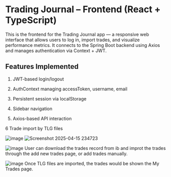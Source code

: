 # Trading Journal – Frontend (React + TypeScript)

This is the frontend for the Trading Journal app — a responsive web interface that allows users to log in, import trades, and visualize performance metrics. It connects to the Spring Boot backend using Axios and manages authentication via Context + JWT.


## Features Implemented

1. JWT-based login/logout

2. AuthContext managing accessToken, username, email

3. Persistent session via localStorage

4. Sidebar navigation

5. Axios-based API interaction

6 Trade import by TLG files

![image](https://github.com/user-attachments/assets/05e8fb82-8b80-4e57-9b7e-161864cca9a0)
![Screenshot 2025-04-15 234723](https://github.com/user-attachments/assets/c34b1459-bfa8-411b-991e-4580250786bd)


![image](https://github.com/user-attachments/assets/1d5d963a-34fa-4107-8255-4b7f98e46251)
User can download the trades record from ib and improt the trades through the add new trades page, or add trades manually.

![image](https://github.com/user-attachments/assets/f3df495f-0a7a-4062-8c67-0052f025bcf3)
Once TLG files are imported, the trades would be shown the My Trades page. 
